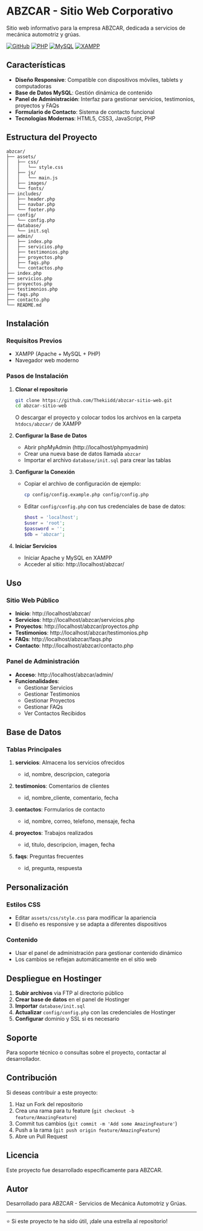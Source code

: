 # ABZCAR - Sitio Web Corporativo

Sitio web informativo para la empresa ABZCAR, dedicada a servicios de mecánica automotriz y grúas.

[![GitHub](https://img.shields.io/badge/GitHub-Repository-blue?style=for-the-badge&logo=github)](https://github.com/Thekiidd/abzcar-sitio-web)
[![PHP](https://img.shields.io/badge/PHP-8.0+-777BB4?style=for-the-badge&logo=php&logoColor=white)](https://php.net/)
[![MySQL](https://img.shields.io/badge/MySQL-8.0+-4479A1?style=for-the-badge&logo=mysql&logoColor=white)](https://www.mysql.com/)
[![XAMPP](https://img.shields.io/badge/XAMPP-8.0+-FB7A24?style=for-the-badge&logo=apache&logoColor=white)](https://www.apachefriends.org/)

## Características

- **Diseño Responsive**: Compatible con dispositivos móviles, tablets y computadoras
- **Base de Datos MySQL**: Gestión dinámica de contenido
- **Panel de Administración**: Interfaz para gestionar servicios, testimonios, proyectos y FAQs
- **Formulario de Contacto**: Sistema de contacto funcional
- **Tecnologías Modernas**: HTML5, CSS3, JavaScript, PHP

## Estructura del Proyecto

```
abzcar/
├── assets/
│   ├── css/
│   │   └── style.css
│   ├── js/
│   │   └── main.js
│   ├── images/
│   └── fonts/
├── includes/
│   ├── header.php
│   ├── navbar.php
│   └── footer.php
├── config/
│   └── config.php
├── database/
│   └── init.sql
├── admin/
│   ├── index.php
│   ├── servicios.php
│   ├── testimonios.php
│   ├── proyectos.php
│   ├── faqs.php
│   └── contactos.php
├── index.php
├── servicios.php
├── proyectos.php
├── testimonios.php
├── faqs.php
├── contacto.php
└── README.md
```

## Instalación

### Requisitos Previos

- XAMPP (Apache + MySQL + PHP)
- Navegador web moderno

### Pasos de Instalación

1. **Clonar el repositorio**
   ```bash
   git clone https://github.com/Thekiidd/abzcar-sitio-web.git
   cd abzcar-sitio-web
   ```
   
   O descargar el proyecto y colocar todos los archivos en la carpeta `htdocs/abzcar/` de XAMPP

2. **Configurar la Base de Datos**
   - Abrir phpMyAdmin (http://localhost/phpmyadmin)
   - Crear una nueva base de datos llamada `abzcar`
   - Importar el archivo `database/init.sql` para crear las tablas

3. **Configurar la Conexión**
   - Copiar el archivo de configuración de ejemplo:
     ```bash
     cp config/config.example.php config/config.php
     ```
   - Editar `config/config.php` con tus credenciales de base de datos:
     ```php
     $host = 'localhost';
     $user = 'root';
     $password = '';
     $db = 'abzcar';
     ```

4. **Iniciar Servicios**
   - Iniciar Apache y MySQL en XAMPP
   - Acceder al sitio: http://localhost/abzcar/

## Uso

### Sitio Web Público

- **Inicio**: http://localhost/abzcar/
- **Servicios**: http://localhost/abzcar/servicios.php
- **Proyectos**: http://localhost/abzcar/proyectos.php
- **Testimonios**: http://localhost/abzcar/testimonios.php
- **FAQs**: http://localhost/abzcar/faqs.php
- **Contacto**: http://localhost/abzcar/contacto.php

### Panel de Administración

- **Acceso**: http://localhost/abzcar/admin/
- **Funcionalidades**:
  - Gestionar Servicios
  - Gestionar Testimonios
  - Gestionar Proyectos
  - Gestionar FAQs
  - Ver Contactos Recibidos

## Base de Datos

### Tablas Principales

1. **servicios**: Almacena los servicios ofrecidos
   - id, nombre, descripcion, categoria

2. **testimonios**: Comentarios de clientes
   - id, nombre_cliente, comentario, fecha

3. **contactos**: Formularios de contacto
   - id, nombre, correo, telefono, mensaje, fecha

4. **proyectos**: Trabajos realizados
   - id, titulo, descripcion, imagen, fecha

5. **faqs**: Preguntas frecuentes
   - id, pregunta, respuesta

## Personalización

### Estilos CSS
- Editar `assets/css/style.css` para modificar la apariencia
- El diseño es responsive y se adapta a diferentes dispositivos

### Contenido
- Usar el panel de administración para gestionar contenido dinámico
- Los cambios se reflejan automáticamente en el sitio web

## Despliegue en Hostinger

1. **Subir archivos** via FTP al directorio público
2. **Crear base de datos** en el panel de Hostinger
3. **Importar** `database/init.sql`
4. **Actualizar** `config/config.php` con las credenciales de Hostinger
5. **Configurar** dominio y SSL si es necesario

## Soporte

Para soporte técnico o consultas sobre el proyecto, contactar al desarrollador.

## Contribución

Si deseas contribuir a este proyecto:

1. Haz un Fork del repositorio
2. Crea una rama para tu feature (`git checkout -b feature/AmazingFeature`)
3. Commit tus cambios (`git commit -m 'Add some AmazingFeature'`)
4. Push a la rama (`git push origin feature/AmazingFeature`)
5. Abre un Pull Request

## Licencia

Este proyecto fue desarrollado específicamente para ABZCAR.

## Autor

Desarrollado para ABZCAR - Servicios de Mecánica Automotriz y Grúas.

---

⭐ Si este proyecto te ha sido útil, ¡dale una estrella al repositorio! 